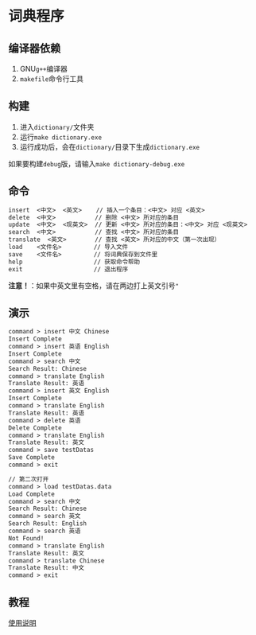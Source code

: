 # 词典程序

## 编译器依赖

1. GNU`g++`编译器
2. `makefile`命令行工具

## 构建

1. 进入`dictionary/`文件夹
2. 运行`make dictionary.exe`
3. 运行成功后，会在`dictionary/`目录下生成`dictionary.exe`

如果要构建`debug`版，请输入`make dictionary-debug.exe`

## 命令

```txt
insert	<中文>  <英文>	  // 插入一个条目：<中文> 对应 <英文>
delete  <中文>           // 删除 <中文> 所对应的条目
update  <中文>  <现英文>  // 更新 <中文> 所对应的条目：<中文> 对应 <现英文>
search  <中文>           // 查找 <中文> 所对应的条目
translate  <英文>        // 查找 <英文> 所对应的中文（第一次出现）
load    <文件名>         // 导入文件 
save    <文件名>         // 将词典保存到文件里
help                    // 获取命令帮助
exit                    // 退出程序
```
**注意！**：如果中英文里有空格，请在两边打上英文引号`"`

## 演示

```txt
command > insert 中文 Chinese
Insert Complete
command > insert 英语 English
Insert Complete
command > search 中文
Search Result: Chinese
command > translate English
Translate Result: 英语
command > insert 英文 English
Insert Complete
command > translate English
Translate Result: 英语
command > delete 英语
Delete Complete
command > translate English
Translate Result: 英文
command > save testDatas
Save Complete
command > exit

// 第二次打开
command > load testDatas.data
Load Complete
command > search 中文
Search Result: Chinese
command > search 英文
Search Result: English
command > search 英语
Not Found!
command > translate English
Translate Result: 英文
command > translate Chinese
Translate Result: 中文
command > exit
```

## 教程

[使用说明](https://www.bilibili.com/video/BV1U84y177TF/?share_source=copy_web&vd_source=ab26e7710bc0979e20c08f2417d84cf8)

